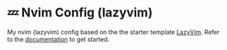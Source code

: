 # 💤 Nvim Config (lazyvim)

My nvim (lazyvim) config based on the the starter template [LazyVim](https://github.com/LazyVim/LazyVim).
Refer to the [documentation](https://lazyvim.github.io/installation) to get started.
